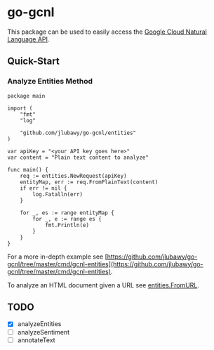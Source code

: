 # go-gcnl

This package can be used to easily access the [Google Cloud Natural Language API](https://cloud.google.com/natural-language/).

## Quick-Start

### Analyze Entities Method

    package main

    import (
        "fmt"
        "log"

        "github.com/jlubawy/go-gcnl/entities"
    )

    var apiKey = "<your API key goes here>"
    var content = "Plain text content to analyze"

    func main() {
        req := entities.NewRequest(apiKey)
        entityMap, err := req.FromPlainText(content)
        if err != nil {
            log.Fatalln(err)
        }

        for _, es := range entityMap {
            for _, e := range es {
                fmt.Println(e)
            }
        }
    }

For a more in-depth example see [https://github.com/jlubawy/go-gcnl/tree/master/cmd/gcnl-entities](https://github.com/jlubawy/go-gcnl/tree/master/cmd/gcnl-entities).

To analyze an HTML document given a URL see [entities.FromURL](https://github.com/jlubawy/go-gcnl/blob/master/entities/entities.go#L76).

## TODO

- [x] analyzeEntities
- [ ] analyzeSentiment
- [ ] annotateText
